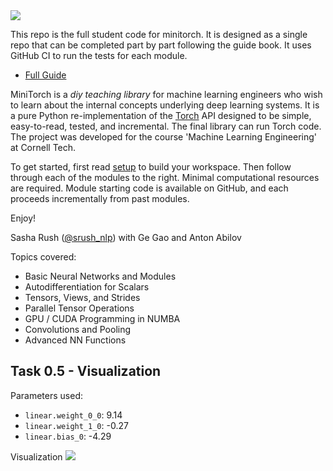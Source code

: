 

<img src="http://minitorch.github.io/_images/minitorch.svg">

This repo is the full student code for minitorch. It is designed as a 
single repo that can be completed part by part following the guide book. 
It uses GitHub CI to run the tests for each module. 

* [Full Guide](http://minitorch.github.io) 

MiniTorch is a *diy teaching library*
for machine learning engineers who wish to learn about the internal
concepts underlying deep learning systems.  It is a pure Python
re-implementation of the [Torch](http://www.pytorch.org) API
designed to be simple, easy-to-read, tested, and incremental. The
final library can run Torch code. The project was developed for the
course 'Machine Learning Engineering' at Cornell Tech.

To get started, first read [setup](http://minitorch.github.io/setup) to
build your workspace.  Then follow through each of the modules to the
right. Minimal computational resources are required.
Module starting code is available on GitHub, and each proceeds
incrementally from past modules.

Enjoy!

Sasha Rush ([@srush_nlp](https://twitter.com/srush_nlp)) with Ge Gao and Anton Abilov

Topics covered:

* Basic Neural Networks and Modules
* Autodifferentiation for Scalars
* Tensors, Views, and Strides
* Parallel Tensor Operations
* GPU / CUDA Programming in NUMBA
* Convolutions and Pooling
* Advanced NN Functions

## Task 0.5 - Visualization

Parameters used:
- `linear.weight_0_0`: 9.14
- `linear.weight_1_0`: -0.27
- `linear.bias_0`: -4.29

Visualization
![](/projects/imgs/task0_5_viz.png)
